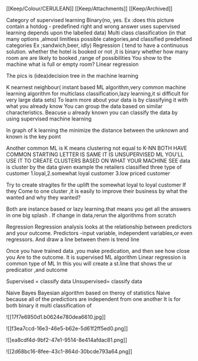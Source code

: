 [[Keep/Colour/CERULEAN]] [[Keep/Attachments]] [[Keep/Archived]] 

Category of supervised learning
Binary(no, yes. Ex :does this picture contain a hotdog - predefined right and wrong answer uses supervised learning depends upon the labelled data)
Multi class classification (in that many options ,almost limitless possible categories,and classified predefined categories Ex ;sandwich,beer, idly)
Regression ( tend to have a continuous solution. whether the hotel is booked or not ,it is binary whether how many room are are likely to booked ,range of possibilities
You show to the machine what is full or empty room? 
Linear regression




The pics is (idea)decision tree in the machine learning 



K nearnest neighbour( instant based ML algorithm,very common machine learning algorithm for multiclass classification,lazy learning,it si difficult for very large data sets)
To learn more about your data is by classifying it with what you already know
You can group the data based on similar characteristics. Beacuse u already known you can classify the data by using supervised machine learning 


In graph of k learning the minimize the distance between the unknown and known is the key point




Another common ML is K means clustering not equal to K-NN BOTH HAVE COMMON STARTING LETTER IS SAME
IT IS UNSUPERVISED ML 
YOU'LL USE IT TO CREATE CLUSTERS BASED ON WHAT YOUR MACHINE SEE
data is cluster by the data given example the retailers classified three type of customer 1.loyal,2.somewhat loyal customer 3.low priced customer

Try to create stragites fir the uplift the somewhat loyal to loyal customer
If they Come to one cluster ,it is easily to improve their business by what the  wanted and why they wanted?


Both are instance based or lazy learning.that means you get all the answers in one big splash .
If change in data,rerun the algorithms from scratch



Regression
 Regression analysis looks at the relationship between predictors and your outcome.
 Predictors -input variable, independent variables,or even regressors. And draw a line between them is trend line

Once you have trained data ,you make predication, and then see how close  you Are to the outcome.
It is supervised ML algorithm
Linear regression is common type of ML 
In this you will create a st.line that shows the ur predicatior ,and outcome 

Supervised = classify data
Unsupervised= classify data


Naive Bayes
 Bayesian algorithm based on theroy of statistics
 Naive because all of the predictiors are independent from one another
 It is for both binary it multi classification of


![[17f7e6950d1.b0624e780dea6610.jpg]]

![[f3ea7ccd-16e3-46e5-b62e-5d61f2ff5ed0.png]]

![[ea8cdf4d-9bf2-47e1-9514-8e414afdac81.png]]

![[2d68bc16-8fee-43c1-864d-30bcde793a64.png]]